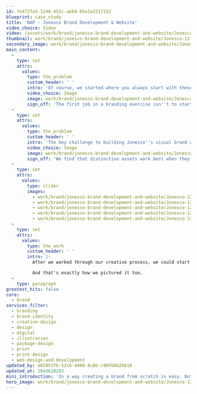 ```yaml
---
id: 7e472fa5-1248-452c-aeb9-05e1a3217152
blueprint: case_study
title: 'NAP - Jonesco Brand Development & Website'
video_choice: Video
video: /assets/work/brand/jonesco-brand-development-and-website/Jonesco-12-Brand-Hero.mp4
thumbnail: work/brand/jonesco-brand-development-and-website/Jonesco-12-Brand-thumbnail.jpg
secondary_image: work/brand/jonesco-brand-development-and-website/Jonesco-12-Brand-Secondary-896x597.mp4
main_content:
  -
    type: set
    attrs:
      values:
        type: the_problem
        custom_header: ' '
        intro: 'Of course, we started where you always start with these things - by talking to customers. We worked alongside Jonseco to get a feel for where their customers felt the brand was doing well, and where it could improve. We also ran collaborative workshops to make sure we understood how the marketing, sales and product teams saw things before talking things over with senior management. Finally, we ran a competitive review to understand the strengths and weaknesses of their competition.'
        video_choice: Image
        image: work/brand/jonesco-brand-development-and-website/Jonesco-12-Brand-Large-927x522-2.jpg
        sign_off: 'The first job in a branding exercise isn''t to start doodling. It''s to find a brand position that the brand can own. So that''s what we did. Over the next few workshops, we presented our analysis along with the big opportunities for the brand. In the end, we actually managed to get their brand position down to one word. That simplicity helped get buy in and understanding for the brand across the whole business. Now all we had to do was bring it to life...'
  -
    type: set
    attrs:
      values:
        type: the_problem
        custom_header: ' '
        intro: 'The key challenge to building Jonesco''s visual brand was to give them a palette of assets to work with across different media. That process started with a factory tour, and a look in the archives. We looked at Jonesco''s products and how they make them along with historical imagery to find clues and cues that might give us a hook to build the visual brand identity on.'
        video_choice: Image
        image: work/brand/jonesco-brand-development-and-website/Jonesco-12-Brand-Large-927x522.jpg
        sign_off: 'We find that distinctive assets work best when they carry a nod to something tangible about the business. That''s why our fluid visuals are a reference to the colourful products that Jonesco make. And the uncomplicated, down to earth tone of voice is a true reflection of how their people talk.'
  -
    type: set
    attrs:
      values:
        type: slider
        images:
          - work/brand/jonesco-brand-development-and-website/Jonesco-12-Brand-Small-Image-740x416-1.jpg
          - work/brand/jonesco-brand-development-and-website/Jonesco-12-Brand-Small-Image-740x416-2.jpg
          - work/brand/jonesco-brand-development-and-website/Jonesco-12-Brand-Small-Image-740x416-3.jpg
          - work/brand/jonesco-brand-development-and-website/Jonesco-12-Brand-Small-Image-740x416-4.jpg
          - work/brand/jonesco-brand-development-and-website/Jonesco-12-Brand-Small-Image-740x416-5.jpg
  -
    type: set
    attrs:
      values:
        type: the_work
        custom_header: ' '
        intro: |-
          After we worked through our creative process, we could start piecing together the brand guides, combining the brand positioning as well as the key visuals. But our guides for Jonesco are much more than just a PDF. The guides are a toolkit of parts that they can use every day to help them make decisions on positioning, messaging, visuals and more. In other words, our brand guides help guide Jonesco in their brand decisions as they take on a highly competitive market.

          And that's exactly how we pictured it too. 
  -
    type: paragraph
greatest_hits: false
core:
  - brand
services_filter:
  - branding
  - brand-identity
  - creative-design
  - design
  - digital
  - illustration
  - package-design
  - print
  - print-design
  - web-design-and-development
updated_by: e85953fb-52c6-4488-8c8b-c90f68b2bb10
updated_at: 1643628283
mini_introduction: 'In a way creating a brand from scratch is easy. But finding the best way for a brand to modernise a rich and successful heritage is much trickier. And that''s the  challenge our friends at Jonesco came to us with. They needed to create a brand foundation that would let them build a more distinctive offer in a world of lookalike products and competitors. But crucially they needed us to do that while maintaining their heritage in a modern way.'
hero_image: work/brand/jonesco-brand-development-and-website/Jonesco-12-Brand-thumbnail.jpg
---
```

